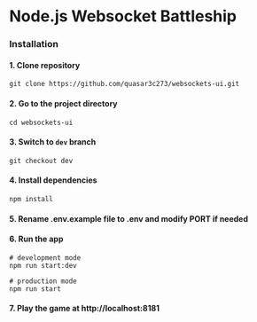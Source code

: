 # Node.js Websocket Battleship

### Installation

#### 1. Clone repository
```
git clone https://github.com/quasar3c273/websockets-ui.git
```
####  2. Go to the project directory
```
cd websockets-ui
```
####  3. Switch to `dev` branch
```
git checkout dev
```
####  4. Install dependencies
```
npm install
```
####  5. Rename .env.example file to .env and modify PORT if needed
####  6. Run the app
```
# development mode
npm run start:dev

# production mode
npm run start
```

####  7. Play the game at http://localhost:8181

